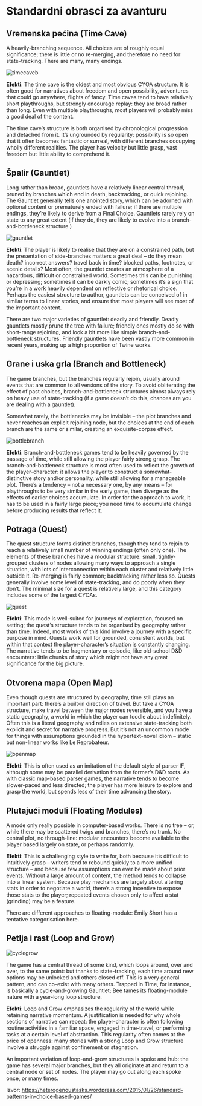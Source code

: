 # Standardni obrasci za avanturu

## Vremenska pećina (Time Cave)

A heavily-branching sequence. All choices are of roughly equal significance; there is little or no re-merging, and therefore no need for state-tracking. There are many, many endings.

![timecaveb](slike/timecaveb.png?row=true)

**Efekti**: The time cave is the oldest and most obvious CYOA structure. It is often good for narratives about freedom and open possibility, adventures that could go anywhere, flights of fancy. Time caves tend to have relatively short playthroughs, but strongly encourage replay: they are broad rather than long. Even with multiple playthroughs, most players will probably miss a good deal of the content.

The time cave’s structure is both organised by chronological progression and detached from it. It’s ungrounded by regularity: possibility is so open that it often becomes fantastic or surreal, with different branches occupying wholly different realities. The player has velocity but little grasp, vast freedom but little ability to comprehend it.

## Špalir (Gauntlet)

Long rather than broad, gauntlets have a relatively linear central thread, pruned by branches which end in death, backtracking, or quick rejoining. The Gauntlet generally tells one anointed story, which can be adorned with optional content or prematurely ended with failure; if there are multiple endings, they’re likely to derive from a Final Choice. Gauntlets rarely rely on state to any great extent (if they do, they are likely to evolve into a branch-and-bottleneck structure.)

![gauntlet](slike/gauntlet.png?row=true)

**Efekti**: The player is likely to realise that they are on a constrained path, but the presentation of side-branches matters a great deal – do they mean death? incorrect answers? travel back in time? blocked paths, footnotes,  or scenic details? Most often, the gauntlet creates an atmosphere of a hazardous, difficult or constrained world. Sometimes this can be punishing or depressing; sometimes it can be darkly comic; sometimes it’s a sign that you’re in a work heavily dependent on reflective or rhetorical choice. Perhaps the easiest structure to author, gauntlets can be conceived of in similar terms to linear stories, and ensure that most players will see most of the important content.

There are two major varieties of gauntlet: deadly and friendly. Deadly gauntlets mostly prune the tree with failure; friendly ones mostly do so with short-range rejoining, and look a bit more like simple branch-and-bottleneck structures. Friendly gauntlets have been vastly more common in recent years, making up a high proportion of Twine works.

## Grane i uska grla (Branch and Bottleneck)

The game branches, but the branches regularly rejoin, usually around events that are common to all versions of the story. To avoid obliterating the effect of past choices, branch-and-bottleneck structures almost always rely on heavy use of state-tracking (if a game doesn’t do this, chances are you are dealing with a gauntlet).

Somewhat rarely, the bottlenecks may be invisible – the plot branches and never reaches an explicit rejoining node, but the choices at the end of each branch are the same or similar, creating an exquisite-corpse effect.

![bottlebranch](slike/bottlebranch.png?row=true)

**Efekti**: Branch-and-bottleneck games tend to be heavily governed by the passage of time, while still allowing the player fairly strong grasp. The branch-and-bottleneck structure is most often used to reflect the growth of the player-character: it allows the player to construct a somewhat-distinctive story and/or personality, while still allowing for a manageable plot. There’s a tendency – not a necessary one, by any means – for playthroughs to be very similar in the early game, then diverge as the effects of earlier choices accumulate. In order for the approach to work, it has to be used in a fairly large piece; you need time to accumulate change before producing results that reflect it.

## Potraga (Quest)

The quest structure forms distinct branches, though they tend to rejoin to reach a relatively small number of winning endings (often only one). The elements of these branches have a modular structure: small, tightly-grouped clusters of nodes allowing many ways to approach a single situation, with lots of interconnection within each cluster and relatively little outside it. Re-merging is fairly common; backtracking rather less so. Quests generally involve some level of state-tracking, and do poorly when they don’t. The minimal size for a quest is relatively large, and this category includes some of the largest CYOAs.

![quest](slike/quest.png?row=true)

**Efekti**: This mode is well-suited for journeys of exploration, focused on setting; the quest’s structure tends to be organised by geography rather than time. Indeed, most works of this kind involve a journey with a specific purpose in mind. Quests work well for grounded, consistent worlds, but within that context the player-character’s situation is constantly changing. The narrative tends to be fragmentary or episodic, like old-school D&D encounters: little chunks of story which might not have any great significance for the big picture.

## Otvorena mapa (Open Map)

Even though quests are structured by geography, time still plays an important part: there’s a built-in direction of travel. But take a CYOA structure, make travel between the major nodes reversible, and you have a static geography, a world in which the player can toodle about indefinitely. Often this is a literal geography and relies on extensive state-tracking both explicit and secret for narrative progress. But it’s not an uncommon mode for things with assumptions grounded in the hypertext-novel idiom – static but non-linear works like Le Reprobateur.

![openmap](slike/openmap.png?row=true)

**Efekti**: This is often used as an imitation of the default style of parser IF, although some may be parallel derivation from the former’s D&D roots. As with classic map-based parser games, the narrative tends to become slower-paced and less directed; the player has more leisure to explore and grasp the world, but spends less of their time advancing the story.

## Plutajući moduli (Floating Modules)

A mode only really possible in computer-based works. There is no tree – or, while there may be scattered twigs and branches, there’s no trunk. No central plot, no through-line: modular encounters become available to the player based largely on state, or perhaps randomly.

**Efekti**: This is a challenging style to write for, both because it’s difficult to intuitively grasp – writers tend to rebound quickly to a more unified structure – and because few assumptions can ever be made about prior events. Without a large amount of content, the method tends to collapse into a linear system. Because play mechanics are largely about altering stats in order to negotiate a world, there’s a strong incentive to expose those stats to the player; repeated events chosen only to affect a stat (grinding) may be a feature.

There are different approaches to floating-module: Emily Short has a tentative categorisation here.

## Petlja i rast (Loop and Grow)

![cyclegrow](slike/cyclegrow.png?row=true)

The game has a central thread of some kind, which loops around, over and over, to the same point: but thanks to state-tracking, each time around new options may be unlocked and others closed off. This is a very general pattern, and can co-exist with many others. Trapped in Time, for instance, is basically a cycle-and-growing Gauntlet; Bee tames its floating-module nature with a year-long loop structure.

**Efekti**: Loop and Grow emphasizes the regularity of the world while retaining narrative momentum. A justification is needed for why whole sections of narrative can repeat: the player-character is often following routine activities in a familiar space, engaged in time-travel, or performing tasks at a certain level of abstraction. This regularity often comes at the price of openness: many stories with a strong Loop and Grow structure involve a struggle against confinement or stagnation.

An important variation of loop-and-grow structures is spoke and hub: the game has several major branches, but they all originate at and return to a central node or set of nodes. The player may go out along each spoke once, or many times.

Izvor: https://heterogenoustasks.wordpress.com/2015/01/26/standard-patterns-in-choice-based-games/
